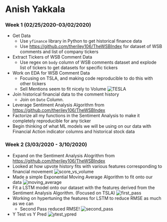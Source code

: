 # Anish Yakkala

### Week 1 (02/25/2020-03/02/2020)

- Get Data
  - Use `yfinance` library in Python to get historical finance data
  - Use https://github.com/theriley106/TheWSBIndex for dataset of WSB comments and list of company tickers
- Extract Tickers of WSB Comment Data
  - Use regex on `body` column of WSB comments dataset and explode list of tickers to get datasets for specific tickers
- Work on EDA for WSB Comment Data
  - Focusing on TSLA, and making code reproducible to do this with other tickers
  - Sell Mentions seem to fit nicely to Volume 
  ![TESLA](https://github.com/Anderson-Lab/final-project-dennis-sun/blob/master/images/TESLA_sell_volume.png)
- Join historical financial data to the comment history
  - Join on `Date` Column.
- Leverage Sentiment Analysis Algorithm from https://github.com/theriley106/TheWSBIndex
- Factorize all my functions in the Sentiment Analysis to make it completely reproducible for any ticker
- Begin thinking of what ML models we will be using on our data with Financial Action indicator columns and historical stock data


### Week 2 (3/03/2020 - 3/10/2020)

- Expand on the Sentiment Analysis Alogrithm from https://github.com/theriley106/TheWSBIndex
- Looked at how upvote history fits with various features corresponding to financial movement
![score_vs_volume](https://github.com/Anderson-Lab/final-project-dennis-sun/blob/master/images/volume_vs_score.png)
- Made a simple Exponential Moving Average Algorithm to fit onto our data
![moving_average](https://github.com/Anderson-Lab/final-project-dennis-sun/blob/master/images/Exponential_Moving_Average.png)
- Fit a LSTM model onto our dataset with the features derived from the Sentiment Analysis Algorithm. (Focused on TSLA)
![first_pass](https://github.com/Anderson-Lab/final-project-dennis-sun/blob/master/images/first_attempt_lstm.png)
- Working on hypertuning the features for LSTM to reduce RMSE as much as we can
  - Second Pass reduced RMSE!
![second_pass](https://github.com/Anderson-Lab/final-project-dennis-sun/blob/master/images/second_attempt_lstm.png)
- Y Test vs Y Pred
![ytest_ypred](https://github.com/Anderson-Lab/final-project-dennis-sun/blob/master/images/y_vs_yhat.png)

